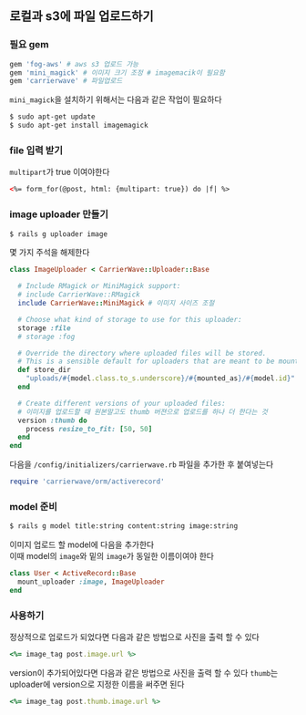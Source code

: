 ## 로컬과 s3에 파일 업로드하기

### 필요 gem
```ruby
gem 'fog-aws' # aws s3 업로드 가능
gem 'mini_magick' # 이미지 크기 조정 # imagemacik이 필요함
gem 'carrierwave' # 파일업로드
```

`mini_magick`을 설치하기 위해서는 다음과 같은 작업이 필요하다
```bash
$ sudo apt-get update
$ sudo apt-get install imagemagick
```

### file 입력 받기
`multipart`가 true 이여야한다
```html
<%= form_for(@post, html: {multipart: true}) do |f| %>
```

### image uploader 만들기
```bash
$ rails g uploader image
```
몇 가지 주석을 해제한다
```ruby
class ImageUploader < CarrierWave::Uploader::Base

  # Include RMagick or MiniMagick support:
  # include CarrierWave::RMagick
  include CarrierWave::MiniMagick # 이미지 사이즈 조절

  # Choose what kind of storage to use for this uploader:
  storage :file
  # storage :fog

  # Override the directory where uploaded files will be stored.
  # This is a sensible default for uploaders that are meant to be mounted:
  def store_dir
    "uploads/#{model.class.to_s.underscore}/#{mounted_as}/#{model.id}"
  end

  # Create different versions of your uploaded files:
  # 이미지를 업로드할 때 원본말고도 thumb 버젼으로 업로드를 하나 더 한다는 것
  version :thumb do
    process resize_to_fit: [50, 50]
  end
end
```
다음을 `/config/initializers/carrierwave.rb` 파일을 추가한 후 붙여넣는다
```ruby
require 'carrierwave/orm/activerecord'
```
### model 준비
```bash
$ rails g model title:string content:string image:string
```
이미지 업로드 할 model에 다음을 추가한다  
이때 model의 `image`와 밑의 `image`가 동일한 이름이여야 한다
```ruby
class User < ActiveRecord::Base
  mount_uploader :image, ImageUploader
end
```

### 사용하기
정상적으로 업로드가 되었다면 다음과 같은 방법으로 사진을 출력 할 수 있다
```ruby
<%= image_tag post.image.url %>
```
version이 추가되어있다면 다음과 같은 방법으로 사진을 출력 할 수 있다
`thumb`는 uploader에 version으로 지정한 이름을 써주면 된다
```ruby
<%= image_tag post.thumb.image.url %>
```